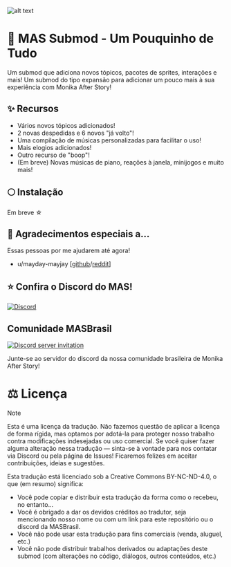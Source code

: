 ![alt text](https://media.discordapp.net/attachments/847519376923689030/1207079402652041246/Little_Bit_of_Everything_1_-removebg-preview1.png?ex=65de574c&is=65cbe24c&hm=214b48fa38de3acb005293d73665b4e774ebaecea42474c869cb7c3be3614c18&=&format=webp&quality=lossless)

# 💫 MAS Submod - Um Pouquinho de Tudo
Um submod que adiciona novos tópicos, pacotes de sprites, interações e mais! Um submod do tipo expansão para adicionar um pouco mais à sua experiência com Monika After Story!

## ✨ Recursos
- Vários novos tópicos adicionados!
- 2 novas despedidas e 6 novos "já volto"!
- Uma compilação de músicas personalizadas para facilitar o uso!
- Mais elogios adicionados!
- Outro recurso de "boop"!
- (Em breve) Novas músicas de piano, reações à janela, minijogos e muito mais!

## 🌕 Instalação
Em breve ☆

## 🌟 Agradecimentos especiais a...
Essas pessoas por me ajudarem até agora!
- u/mayday-mayjay [[github](https://github.com/mayday-mayjay)/[reddit](https://www.reddit.com/user/mayday-mayjay/comments/w03fdq/mjs_info_area/)]

## ⭐ Confira o Discord do MAS!
[![Discord](https://discordapp.com/api/guilds/372766620977725441/widget.png?style=banner1)](https://discord.gg/monika-after-story)

## Comunidade MASBrasil
[![Discord server invitation](https://discordapp.com/api/guilds/1332992827701067786/widget.png?style=banner3)](https://discord.gg/vq5GZBW42R)

Junte-se ao servidor do discord da nossa comunidade brasileira de Monika After Story!

# ⚖️ Licença
> [!NOTE]
> Esta é uma licença da tradução.
> Não fazemos questão de aplicar a licença de forma rígida, mas optamos por adotá-la para proteger nosso trabalho contra modificações indesejadas ou uso comercial. 
> Se você quiser fazer alguma alteração nessa tradução — sinta-se à vontade para nos contatar via Discord ou pela página de Issues! Ficaremos felizes em aceitar contribuições, ideias e sugestões.

Esta tradução está licenciado sob a Creative Commons BY-NC-ND-4.0, o que (em resumo) significa:

- Você pode copiar e distribuir esta tradução da forma como o recebeu, no entanto...
- Você é obrigado a dar os devidos créditos ao tradutor, seja mencionando nosso nome ou com um link para este repositório ou o discord da MASBrasil.
- Você não pode usar esta tradução para fins comerciais (venda, aluguel, etc.)
- Você não pode distribuir trabalhos derivados ou adaptações deste submod (com alterações no código, diálogos, outros conteúdos, etc.)
